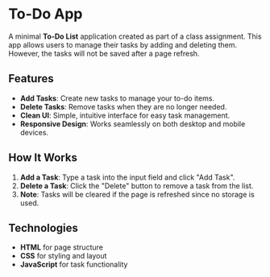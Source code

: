 # To-Do App

A minimal **To-Do List** application created as part of a class assignment. This app allows users to manage their tasks by adding and deleting them. However, the tasks will not be saved after a page refresh.

## Features
- **Add Tasks**: Create new tasks to manage your to-do items.
- **Delete Tasks**: Remove tasks when they are no longer needed.
- **Clean UI**: Simple, intuitive interface for easy task management.
- **Responsive Design**: Works seamlessly on both desktop and mobile devices.

## How It Works
1. **Add a Task**: Type a task into the input field and click "Add Task".
2. **Delete a Task**: Click the "Delete" button to remove a task from the list.
3. **Note**: Tasks will be cleared if the page is refreshed since no storage is used.

## Technologies
- **HTML** for page structure
- **CSS** for styling and layout
- **JavaScript** for task functionality

